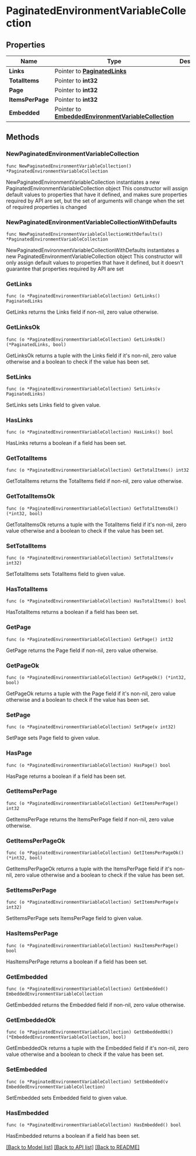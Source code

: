 # PaginatedEnvironmentVariableCollection

## Properties

Name | Type | Description | Notes
------------ | ------------- | ------------- | -------------
**Links** | Pointer to [**PaginatedLinks**](PaginatedLinks.md) |  | [optional] 
**TotalItems** | Pointer to **int32** |  | [optional] 
**Page** | Pointer to **int32** |  | [optional] 
**ItemsPerPage** | Pointer to **int32** |  | [optional] 
**Embedded** | Pointer to [**EmbeddedEnvironmentVariableCollection**](EmbeddedEnvironmentVariableCollection.md) |  | [optional] 

## Methods

### NewPaginatedEnvironmentVariableCollection

`func NewPaginatedEnvironmentVariableCollection() *PaginatedEnvironmentVariableCollection`

NewPaginatedEnvironmentVariableCollection instantiates a new PaginatedEnvironmentVariableCollection object
This constructor will assign default values to properties that have it defined,
and makes sure properties required by API are set, but the set of arguments
will change when the set of required properties is changed

### NewPaginatedEnvironmentVariableCollectionWithDefaults

`func NewPaginatedEnvironmentVariableCollectionWithDefaults() *PaginatedEnvironmentVariableCollection`

NewPaginatedEnvironmentVariableCollectionWithDefaults instantiates a new PaginatedEnvironmentVariableCollection object
This constructor will only assign default values to properties that have it defined,
but it doesn't guarantee that properties required by API are set

### GetLinks

`func (o *PaginatedEnvironmentVariableCollection) GetLinks() PaginatedLinks`

GetLinks returns the Links field if non-nil, zero value otherwise.

### GetLinksOk

`func (o *PaginatedEnvironmentVariableCollection) GetLinksOk() (*PaginatedLinks, bool)`

GetLinksOk returns a tuple with the Links field if it's non-nil, zero value otherwise
and a boolean to check if the value has been set.

### SetLinks

`func (o *PaginatedEnvironmentVariableCollection) SetLinks(v PaginatedLinks)`

SetLinks sets Links field to given value.

### HasLinks

`func (o *PaginatedEnvironmentVariableCollection) HasLinks() bool`

HasLinks returns a boolean if a field has been set.

### GetTotalItems

`func (o *PaginatedEnvironmentVariableCollection) GetTotalItems() int32`

GetTotalItems returns the TotalItems field if non-nil, zero value otherwise.

### GetTotalItemsOk

`func (o *PaginatedEnvironmentVariableCollection) GetTotalItemsOk() (*int32, bool)`

GetTotalItemsOk returns a tuple with the TotalItems field if it's non-nil, zero value otherwise
and a boolean to check if the value has been set.

### SetTotalItems

`func (o *PaginatedEnvironmentVariableCollection) SetTotalItems(v int32)`

SetTotalItems sets TotalItems field to given value.

### HasTotalItems

`func (o *PaginatedEnvironmentVariableCollection) HasTotalItems() bool`

HasTotalItems returns a boolean if a field has been set.

### GetPage

`func (o *PaginatedEnvironmentVariableCollection) GetPage() int32`

GetPage returns the Page field if non-nil, zero value otherwise.

### GetPageOk

`func (o *PaginatedEnvironmentVariableCollection) GetPageOk() (*int32, bool)`

GetPageOk returns a tuple with the Page field if it's non-nil, zero value otherwise
and a boolean to check if the value has been set.

### SetPage

`func (o *PaginatedEnvironmentVariableCollection) SetPage(v int32)`

SetPage sets Page field to given value.

### HasPage

`func (o *PaginatedEnvironmentVariableCollection) HasPage() bool`

HasPage returns a boolean if a field has been set.

### GetItemsPerPage

`func (o *PaginatedEnvironmentVariableCollection) GetItemsPerPage() int32`

GetItemsPerPage returns the ItemsPerPage field if non-nil, zero value otherwise.

### GetItemsPerPageOk

`func (o *PaginatedEnvironmentVariableCollection) GetItemsPerPageOk() (*int32, bool)`

GetItemsPerPageOk returns a tuple with the ItemsPerPage field if it's non-nil, zero value otherwise
and a boolean to check if the value has been set.

### SetItemsPerPage

`func (o *PaginatedEnvironmentVariableCollection) SetItemsPerPage(v int32)`

SetItemsPerPage sets ItemsPerPage field to given value.

### HasItemsPerPage

`func (o *PaginatedEnvironmentVariableCollection) HasItemsPerPage() bool`

HasItemsPerPage returns a boolean if a field has been set.

### GetEmbedded

`func (o *PaginatedEnvironmentVariableCollection) GetEmbedded() EmbeddedEnvironmentVariableCollection`

GetEmbedded returns the Embedded field if non-nil, zero value otherwise.

### GetEmbeddedOk

`func (o *PaginatedEnvironmentVariableCollection) GetEmbeddedOk() (*EmbeddedEnvironmentVariableCollection, bool)`

GetEmbeddedOk returns a tuple with the Embedded field if it's non-nil, zero value otherwise
and a boolean to check if the value has been set.

### SetEmbedded

`func (o *PaginatedEnvironmentVariableCollection) SetEmbedded(v EmbeddedEnvironmentVariableCollection)`

SetEmbedded sets Embedded field to given value.

### HasEmbedded

`func (o *PaginatedEnvironmentVariableCollection) HasEmbedded() bool`

HasEmbedded returns a boolean if a field has been set.


[[Back to Model list]](../README.md#documentation-for-models) [[Back to API list]](../README.md#documentation-for-api-endpoints) [[Back to README]](../README.md)


